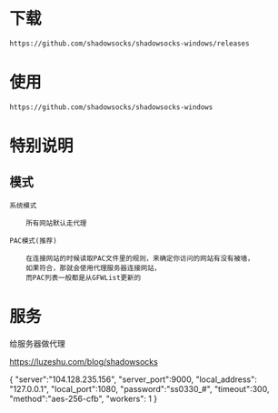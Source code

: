 

# 下载

    https://github.com/shadowsocks/shadowsocks-windows/releases

# 使用

    https://github.com/shadowsocks/shadowsocks-windows

# 特别说明


## 模式

    系统模式
    
        所有网站默认走代理
    
    PAC模式(推荐)
        
        在连接网站的时候读取PAC文件里的规则，来确定你访问的网站有没有被墙，
        如果符合，那就会使用代理服务器连接网站，
        而PAC列表一般都是从GFWList更新的
            
    


# 服务

给服务器做代理

https://luzeshu.com/blog/shadowsocks




{
  "server":"104.128.235.156", 
  "server_port":9000,
  "local_address": "127.0.0.1",
  "local_port":1080,
  "password":"ss0330_#",
  "timeout":300,
  "method":"aes-256-cfb",
  "workers": 1
}
